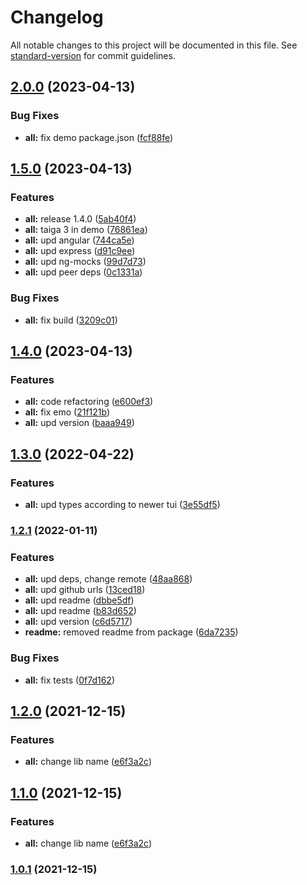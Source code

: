 # Changelog

All notable changes to this project will be documented in this file. See [standard-version](https://github.com/conventional-changelog/standard-version) for commit guidelines.

## [2.0.0](https://github.com/Tinkoff/tui-ngrx-forms-adapter/compare/v1.5.0...v2.0.0) (2023-04-13)

### Bug Fixes

-   **all:** fix demo package.json ([fcf88fe](https://github.com/Tinkoff/tui-ngrx-forms-adapter/commit/fcf88fe140f009c0d3e1a9ce63050c7b1a4051d6))

## [1.5.0](https://github.com/Tinkoff/tui-ngrx-forms-adapter/compare/v1.4.0...v1.5.0) (2023-04-13)

### Features

-   **all:** release 1.4.0 ([5ab40f4](https://github.com/Tinkoff/tui-ngrx-forms-adapter/commit/5ab40f427b0225d0e6b783446bfac372b24cbe0a))
-   **all:** taiga 3 in demo ([76861ea](https://github.com/Tinkoff/tui-ngrx-forms-adapter/commit/76861eadd89dccfbecfad5fbbfce803b2fa48cee))
-   **all:** upd angular ([744ca5e](https://github.com/Tinkoff/tui-ngrx-forms-adapter/commit/744ca5e73ead51035e24d830f3d5151414b1d100))
-   **all:** upd express ([d91c9ee](https://github.com/Tinkoff/tui-ngrx-forms-adapter/commit/d91c9eee4c6984145a2ec988d45754b5731c24c7))
-   **all:** upd ng-mocks ([99d7d73](https://github.com/Tinkoff/tui-ngrx-forms-adapter/commit/99d7d73baf26c4f829149b3e62314e14cf85731f))
-   **all:** upd peer deps ([0c1331a](https://github.com/Tinkoff/tui-ngrx-forms-adapter/commit/0c1331aae7a89f8e639bb6fe804f578ab741be23))

### Bug Fixes

-   **all:** fix build ([3209c01](https://github.com/Tinkoff/tui-ngrx-forms-adapter/commit/3209c0146c38eaa0dd9f68158e75d83fc2fe90af))

## [1.4.0](https://github.com/Tinkoff/tui-ngrx-forms-adapter/compare/v1.3.0...v1.4.0) (2023-04-13)

### Features

-   **all:** code refactoring ([e600ef3](https://github.com/Tinkoff/tui-ngrx-forms-adapter/commit/e600ef310e74f9cd249823eb2425ca54fba6e92b))
-   **all:** fix emo ([21f121b](https://github.com/Tinkoff/tui-ngrx-forms-adapter/commit/21f121b1d7833be98aa46dabf9c28a1d936b72c9))
-   **all:** upd version ([baaa949](https://github.com/Tinkoff/tui-ngrx-forms-adapter/commit/baaa949f663932d678bfdeb6a477397e920928e1))

## [1.3.0](https://github.com/Tinkoff/tui-ngrx-forms-adapter/compare/v1.2.1...v1.3.0) (2022-04-22)

### Features

-   **all:** upd types according to newer tui ([3e55df5](https://github.com/Tinkoff/tui-ngrx-forms-adapter/commit/3e55df5d55f49535766e80eb5afcbac1f9af46bf))

### [1.2.1](https://github.com/Tinkoff/tui-ngrx-forms-adapter/compare/v1.2.0...v1.2.1) (2022-01-11)

### Features

-   **all:** upd deps, change remote ([48aa868](https://github.com/Tinkoff/tui-ngrx-forms-adapter/commit/48aa8681d9093bd3f8a843e97279764636411570))
-   **all:** upd github urls ([13ced18](https://github.com/Tinkoff/tui-ngrx-forms-adapter/commit/13ced18e3b529de3dc3bb03e320035c972df4601))
-   **all:** upd readme ([dbbe5df](https://github.com/Tinkoff/tui-ngrx-forms-adapter/commit/dbbe5df7f1162752c386ab0f8906209468aadb94))
-   **all:** upd readme ([b83d652](https://github.com/Tinkoff/tui-ngrx-forms-adapter/commit/b83d652bbda9756fb4cb710395c93e6c6115f3e7))
-   **all:** upd version ([c6d5717](https://github.com/Tinkoff/tui-ngrx-forms-adapter/commit/c6d57175493858d390f7a569b3fb6d7cf170896c))
-   **readme:** removed readme from package ([6da7235](https://github.com/Tinkoff/tui-ngrx-forms-adapter/commit/6da723583c96c170e6f20d2d076c48a05c5ded73))

### Bug Fixes

-   **all:** fix tests ([0f7d162](https://github.com/Tinkoff/tui-ngrx-forms-adapter/commit/0f7d162db8fb81f3cbeb06c18a335f5d35c379c5))

## [1.2.0](https://github.com/TinkoffCreditSystems/tui-ngrx-forms-adapter/compare/v1.0.2...v1.2.0) (2021-12-15)

### Features

-   **all:** change lib name ([e6f3a2c](https://github.com/TinkoffCreditSystems/tui-ngrx-forms-adapter/commit/e6f3a2cfb7222518610e3e2341f24c1f51ac3ce4))

## [1.1.0](https://github.com/TinkoffCreditSystems/tui-ngrx-forms-adapter/compare/v1.0.2...v1.1.0) (2021-12-15)

### Features

-   **all:** change lib name ([e6f3a2c](https://github.com/TinkoffCreditSystems/tui-ngrx-forms-adapter/commit/e6f3a2cfb7222518610e3e2341f24c1f51ac3ce4))

### [1.0.1](https://github.com/TinkoffCreditSystems/tui-ngrx-forms-adapter/compare/v1.0.2...v1.0.1) (2021-12-15)
